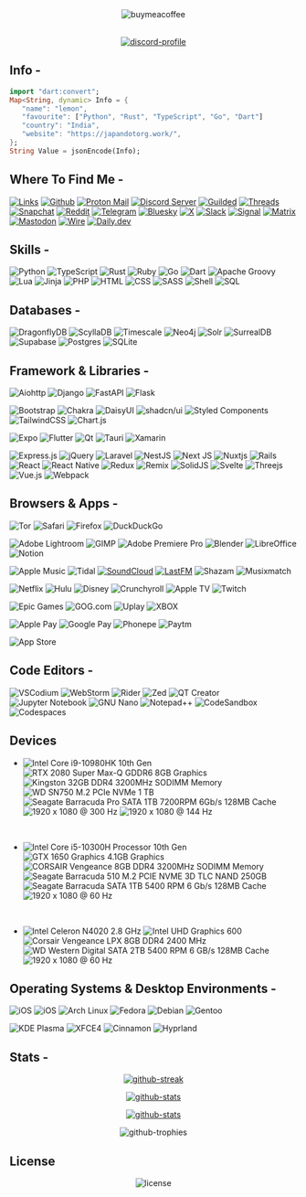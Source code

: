 <div align="center">
   <img src="https://img.shields.io/badge/Buy%20Me%20a%20Coffee-ffdd00?style=for-the-badge&logo=buy-me-a-coffee&logoColor=black" alt="buymeacoffee" />
</div>


<br />


<p align="center">
   <a href="https://discord.com/users/759180080328081450">
      <img src="https://lanyard.cnrad.dev/api/759180080328081450?theme=dark&animated=true" alt="discord-profile" />
   </a>
</p>


## Info -


```dart
import "dart:convert";
Map<String, dynamic> Info = {
   "name": "lemon",
   "favourite": ["Python", "Rust", "TypeScript", "Go", "Dart"]
   "country": "India",
   "website": "https://japandotorg.work/",
};
String Value = jsonEncode(Info);
```


## Where To Find Me -


[![Links](https://img.shields.io/badge/Links-ffffff?logo=linktree&style=for-the-badge&color=43E55E&logoColor=ffffff)](https://japandotorg.work)
[![Github](https://img.shields.io/badge/-Github-181717?style=for-the-badge&logo=Github&logoColor=white)](https://github.com/japandotorg)
[![Proton Mail](https://img.shields.io/badge/ProtonMail-8B89CC?style=for-the-badge&logo=protonmail&logoColor=white)](mailto:japandotorg@pm.me)
[![Discord Server](https://img.shields.io/badge/Discord-7289DA?style=for-the-badge&logo=discord&logoColor=white)](https://discord.com/invite/AyMrA7KMSp)
[![Guilded](https://img.shields.io/badge/Guilded-F5C400?style=for-the-badge&logo=guilded&logoColor=000)](https://guilded.gg/u/japandotorg)
[![Threads](https://img.shields.io/badge/Threads-000000?style=for-the-badge&logo=Threads&logoColor=white)](https://www.threads.net/@japandotorg)
[![Snapchat](https://img.shields.io/badge/Snapchat-%23FFFC00.svg?style=for-the-badge&logo=Snapchat&logoColor=black)](https://snapchat.com/add/japan.org)
[![Reddit](https://img.shields.io/badge/Reddit-FF4500?style=for-the-badge&logo=reddit&logoColor=white)](https://www.reddit.com/u/makeeouthilll/)
[![Telegram](https://img.shields.io/badge/Telegram-2CA5E0?style=for-the-badge&logo=telegram&logoColor=white)](https://t.me/japandotorg)
[![Bluesky](https://img.shields.io/badge/-Bluesky-3686f7?style=for-the-badge&logo=icloud&logoColor=white)](https://bsky.app/profile/japandotorg.work)
[![X](https://img.shields.io/badge/X-%23000000.svg?style=for-the-badge&logo=X&logoColor=white)](https://x.com/japan69420)
[![Slack](https://img.shields.io/badge/Slack-4A154B?style=for-the-badge&logo=slack&logoColor=white)](https://japandotorg.slack.com)
[![Signal](https://img.shields.io/badge/Signal-%23039BE5.svg?&style=for-the-badge&logo=Signal&logoColor=white)](https://signal.me/#eu/0EcpidfnFBQ0GOHyoBDNtfHGdGhE62LWocm0FFOQY4IG7DkNHX9MdKLUIkOVIu1m)
[![Matrix](https://img.shields.io/badge/matrix-000000?style=for-the-badge&logo=Matrix&logoColor=white)](https://matrix.to/#/@japan.org:matrix.org)
[![Mastodon](https://img.shields.io/badge/-MASTODON-%232B90D9?style=for-the-badge&logo=mastodon&logoColor=white)](https://fosstodon.org/@japandotorg)
[![Wire](https://img.shields.io/badge/Wire-B71C1C?style=for-the-badge&logo=wire&logoColor=white)](https://account.wire.com/user-profile/?id=0A813CEC-76B8-41D4-9082-3859B4A48279)
[![Daily.dev](https://img.shields.io/badge/daily.dev-CE3DF3?style=for-the-badge&logo=daily.dev&logoColor=white)](https://app.daily.dev/japandotorg)


## Skills -


![Python](https://img.shields.io/badge/CPython-ffffff?logo=python&style=for-the-badge&color=3776AB&logoColor=ffffff)
![TypeScript](https://img.shields.io/badge/typescript-ffffff?logo=typescript&style=for-the-badge&color=3178C6&logoColor=ffffff)
![Rust](https://img.shields.io/badge/Rust-ffffff?logo=rust&style=for-the-badge&color=000000&logoColor=ffffff)
![Ruby](https://img.shields.io/badge/Ruby-ffffff?logo=ruby&style=for-the-badge&color=CC342D&logoColor=ffffff)
![Go](https://img.shields.io/badge/Go-ffffff?logo=go&style=for-the-badge&color=00ADD8&logoColor=ffffff)
![Dart](https://img.shields.io/badge/Dart-ffffff?logo=dart&style=for-the-badge&color=0175C2&logoColor=ffffff)
![Apache Groovy](https://img.shields.io/badge/Apache%20Groovy-4298B8.svg?style=for-the-badge&logo=Apache+Groovy&logoColor=white)
![Lua](https://img.shields.io/badge/Lua-ffffff?logo=lua&style=for-the-badge&color=2C2D72&logoColor=ffffff)
![Jinja](https://img.shields.io/badge/Jinja-ffffff?logo=jinja&style=for-the-badge&color=B41717&logoColor=ffffff)
![PHP](https://img.shields.io/badge/PHP-ffffff?logo=php&style=for-the-badge&color=777BB4&logoColor=ffffff)
![HTML](https://img.shields.io/badge/HTML-ffffff?logo=html5&style=for-the-badge&color=E34F26&logoColor=ffffff)
![CSS](https://img.shields.io/badge/CSS-ffffff?logo=css3&style=for-the-badge&color=1572B6&logoColor=ffffff)
![SASS](https://img.shields.io/badge/SASS-ffffff?logo=sass&style=for-the-badge&color=CC6699&logoColor=ffffff)
![Shell](https://img.shields.io/badge/Shell-ffffff?logo=gnubash&style=for-the-badge&color=4EAA25&logoColor=ffffff)
![SQL](https://img.shields.io/badge/SQL-ffffff?logo=postgresql&style=for-the-badge&color=4169E1&logoColor=ffffff)


## Databases -


![DragonflyDB](https://img.shields.io/badge/DragonflyDB-000000?logo=databricks&logoColor=fff&style=for-the-badge)
![ScyllaDB](https://img.shields.io/badge/ScyllaDB-6CD5E7.svg?style=for-the-badge&logo=ScyllaDB&logoColor=black)
![Timescale](https://img.shields.io/badge/Timescale-FDB515.svg?style=for-the-badge&logo=Timescale&logoColor=black)
![Neo4j](https://img.shields.io/badge/Neo4j-4581C3.svg?style=for-the-badge&logo=Neo4j&logoColor=white)
![Solr](https://img.shields.io/badge/Apache%20Solr-D9411E.svg?style=for-the-badge&logo=Apache-Solr&logoColor=white)
![SurrealDB](https://img.shields.io/badge/SurrealDB-FF00A0?style=for-the-badge&logo=surrealdb&logoColor=white)
![Supabase](https://img.shields.io/badge/Supabase-3ECF8E?style=for-the-badge&logo=supabase&logoColor=white)
![Postgres](https://img.shields.io/badge/postgres-%23316192.svg?style=for-the-badge&logo=postgresql&logoColor=white)
![SQLite](https://img.shields.io/badge/sqlite-%2307405e.svg?style=for-the-badge&logo=sqlite&logoColor=white)


## Framework & Libraries -


![Aiohttp](https://img.shields.io/badge/aiohttp-%232C5bb4.svg?style=for-the-badge&logo=aiohttp&logoColor=white)
![Django](https://img.shields.io/badge/django-%23092E20.svg?style=for-the-badge&logo=django&logoColor=white)
![FastAPI](https://img.shields.io/badge/FastAPI-005571?style=for-the-badge&logo=fastapi)
![Flask](https://img.shields.io/badge/flask-%23000.svg?style=for-the-badge&logo=flask&logoColor=white)


![Bootstrap](https://img.shields.io/badge/bootstrap-%238511FA.svg?style=for-the-badge&logo=bootstrap&logoColor=white)
![Chakra](https://img.shields.io/badge/chakra-%234ED1C5.svg?style=for-the-badge&logo=chakraui&logoColor=white)
![DaisyUI](https://img.shields.io/badge/daisyui-5A0EF8?style=for-the-badge&logo=daisyui&logoColor=white)
![shadcn/ui](https://img.shields.io/badge/shadcn%2Fui-000?style=for-the-badge&logo=shadcnui&logoColor=fff)
![Styled Components](https://img.shields.io/badge/styled--components-DB7093?style=for-the-badge&logo=styled-components&logoColor=white)
![TailwindCSS](https://img.shields.io/badge/tailwindcss-%2338B2AC.svg?style=for-the-badge&logo=tailwind-css&logoColor=white)
![Chart.js](https://img.shields.io/badge/Chart.js-FF6384?style=for-the-badge&logo=chartdotjs&logoColor=fff)


![Expo](https://img.shields.io/badge/expo-1C1E24?style=for-the-badge&logo=expo&logoColor=#D04A37)
![Flutter](https://img.shields.io/badge/Flutter-%2302569B.svg?style=for-the-badge&logo=Flutter&logoColor=white)
![Qt](https://img.shields.io/badge/Qt-%23217346.svg?style=for-the-badge&logo=Qt&logoColor=white)
![Tauri](https://img.shields.io/badge/tauri-%2324C8DB.svg?style=for-the-badge&logo=tauri&logoColor=%23FFFFFF)
![Xamarin](https://img.shields.io/badge/Xamarin-3199DC?style=for-the-badge&logo=xamarin&logoColor=white)


![Express.js](https://img.shields.io/badge/express.js-%23404d59.svg?style=for-the-badge&logo=express&logoColor=%2361DAFB)
![jQuery](https://img.shields.io/badge/jquery-%230769AD.svg?style=for-the-badge&logo=jquery&logoColor=white)
![Laravel](https://img.shields.io/badge/laravel-%23FF2D20.svg?style=for-the-badge&logo=laravel&logoColor=white)
![NestJS](https://img.shields.io/badge/nestjs-%23E0234E.svg?style=for-the-badge&logo=nestjs&logoColor=white)
![Next JS](https://img.shields.io/badge/Next-black?style=for-the-badge&logo=next.js&logoColor=white)
![Nuxtjs](https://img.shields.io/badge/Nuxt-002E3B?style=for-the-badge&logo=nuxtdotjs&logoColor=#00DC82)
![Rails](https://img.shields.io/badge/rails-%23CC0000.svg?style=for-the-badge&logo=ruby-on-rails&logoColor=white)
![React](https://img.shields.io/badge/react-%2320232a.svg?style=for-the-badge&logo=react&logoColor=%2361DAFB)
![React Native](https://img.shields.io/badge/react_native-%2320232a.svg?style=for-the-badge&logo=react&logoColor=%2361DAFB)
![Redux](https://img.shields.io/badge/redux-%23593d88.svg?style=for-the-badge&logo=redux&logoColor=white)
![Remix](https://img.shields.io/badge/remix-%23000.svg?style=for-the-badge&logo=remix&logoColor=white)
![SolidJS](https://img.shields.io/badge/SolidJS-2c4f7c?style=for-the-badge&logo=solid&logoColor=c8c9cb)
![Svelte](https://img.shields.io/badge/svelte-%23f1413d.svg?style=for-the-badge&logo=svelte&logoColor=white)
![Threejs](https://img.shields.io/badge/threejs-black?style=for-the-badge&logo=three.js&logoColor=white)
![Vue.js](https://img.shields.io/badge/vuejs-%2335495e.svg?style=for-the-badge&logo=vuedotjs&logoColor=%234FC08D)
![Webpack](https://img.shields.io/badge/webpack-%238DD6F9.svg?style=for-the-badge&logo=webpack&logoColor=black)


## Browsers & Apps -


![Tor](https://img.shields.io/badge/Tor-7D4698?style=for-the-badge&logo=Tor-Browser&logoColor=white)
![Safari](https://img.shields.io/badge/Safari-006CFF?style=for-the-badge&logo=safari&logoColor=fff)
![Firefox](https://img.shields.io/badge/Firefox-FF7139?style=for-the-badge&logo=Firefox&logoColor=white)
![DuckDuckGo](https://img.shields.io/badge/duckduckgo-de5833?style=for-the-badge&logo=duckduckgo&logoColor=white)


![Adobe Lightroom](https://img.shields.io/badge/Adobe%20Lightroom-31A8FF?style=for-the-badge&logo=Adobe%20Lightroom&logoColor=white)
![GIMP](https://img.shields.io/badge/gimp-5C5543?style=for-the-badge&logo=gimp&logoColor=white)
![Adobe Premiere Pro](https://img.shields.io/badge/Adobe%20Premiere%20Pro-9999FF?style=for-the-badge&logo=Adobe%20Premiere%20Pro&logoColor=white)
![Blender](https://img.shields.io/badge/blender-%23F5792A.svg?style=for-the-badge&logo=blender&logoColor=white)
![LibreOffice](https://img.shields.io/badge/LibreOffice-%2318A303?style=for-the-badge&logo=LibreOffice&logoColor=white)
![Notion](https://img.shields.io/badge/Notion-000000?style=for-the-badge&logo=notion&logoColor=white)


![Apple Music](https://img.shields.io/badge/Apple%20Music-FA243C?style=for-the-badge&logo=apple%20music&logoColor=white)
![Tidal](https://img.shields.io/badge/Tidal-000000?style=for-the-badge&logo=Tidal&logoColor=white)
[![SoundCloud](https://img.shields.io/badge/SoundCloud-FF3300?style=for-the-badge&logo=soundcloud&logoColor=white)](https://on.soundcloud.com/6r9P8QjjU9uKMDJ97)
[![LastFM](https://img.shields.io/badge/last.fm-D51007?style=for-the-badge&logo=last.fm&logoColor=white)](https://www.last.fm/user/japandotorg)
![Shazam](https://img.shields.io/badge/Shazam-0088FF?style=for-the-badge&logo=Shazam&logoColor=white)
![Musixmatch](https://img.shields.io/badge/Musixmatch-%23FF5353.svg?style=for-the-badge&logo=Musixmatch&logoColor=white)


![Netflix](https://img.shields.io/badge/Netflix-E50914?style=for-the-badge&logo=netflix&logoColor=white)
![Hulu](https://img.shields.io/badge/hulu-1CE783?style=for-the-badge&logo=hulu&logoColor=white)
![Disney](https://img.shields.io/badge/Disney-%23006E99.svg?style=for-the-badge&logo=disney&logoColor=white)
![Crunchyroll](https://img.shields.io/badge/Crunchyroll-F47521?style=for-the-badge&logo=crunchyroll&logoColor=white)
![Apple TV](https://img.shields.io/badge/Apple%20TV-000000?style=for-the-badge&logo=Apple%20TV&logoColor=white)
![Twitch](https://img.shields.io/badge/Twitch-9347FF?style=for-the-badge&logo=twitch&logoColor=white)


![Epic Games](https://img.shields.io/badge/Epic%20Games-%23313131.svg?style=for-the-badge&logo=epicgames&logoColor=white)
![GOG.com](https://img.shields.io/badge/GOG.com-86328A?style=for-the-badge&logo=gogdotcom&logoColor=fff)
![Uplay](https://img.shields.io/badge/Uplay-black?style=for-the-badge&logo=ubisoft)
![XBOX](https://img.shields.io/badge/Xbox-107C10?style=for-the-badge&logo=xbox&logoColor=white)


![Apple Pay](https://img.shields.io/badge/ApplePay-000000.svg?style=for-the-badge&logo=Apple-Pay&logoColor=white)
![Google Pay](https://img.shields.io/badge/GooglePay-%233780F1.svg?style=for-the-badge&logo=Google-Pay&logoColor=white)
![Phonepe](https://img.shields.io/badge/Phonepe-54039A?style=for-the-badge&logo=phonepe&logoColor=white)
![Paytm](https://img.shields.io/badge/Paytm-1C2C94?style=for-the-badge&logo=paytm&logoColor=05BAF3)


![App Store](https://img.shields.io/badge/App_Store-0D96F6?style=for-the-badge&logo=app-store&logoColor=white)


## Code Editors -


![VSCodium](https://img.shields.io/badge/VSCodium-2F80ED?style=for-the-badge&logo=vscodium&logoColor=white)
![WebStorm](https://img.shields.io/badge/WebStorm-000?style=for-the-badge&logo=webstorm&logoColor=white)
![Rider](https://img.shields.io/badge/Rider-000?style=for-the-badge&logo=rider&logoColor=white)
![Zed](https://img.shields.io/badge/zedindustries-084CCF.svg?style=for-the-badge&logo=zedindustries&logoColor=white)
![QT Creator](https://img.shields.io/badge/-Qt%20Creator-41CD52?logo=qt&logoColor=white&style=for-the-badge)
![Jupyter Notebook](https://img.shields.io/badge/Jupyter%20Notebook-F37626?style=for-the-badge&logo=jupyter&logoColor=white)
![GNU Nano](https://img.shields.io/badge/Nano-990099?style=for-the-badge&logo=nano&logoColor=white)
![Notepad++](https://img.shields.io/badge/Notepad++-90E59A.svg?&logo=notepad%2b%2b&logoColor=black&style=for-the-badge)
![CodeSandbox](https://img.shields.io/badge/CodeSandbox-151515?logo=codesandbox&logoColor=fff&style=for-the-badge)
![Codespaces](https://img.shields.io/badge/Codespaces-ffffff?logo=github&style=for-the-badge&color=d0903d&logoColor=white)


## Devices


- ![Intel Core i9-10980HK 10th Gen](https://img.shields.io/badge/Intel%20Core%20i9--10980HK%2010th%20Gen-ffffff?logo=intel&style=for-the-badge&color=0071C5&logoColor=ffffff) ![RTX 2080 Super Max-Q GDDR6 8GB Graphics](https://img.shields.io/badge/RTX%202080%20Super%20Max--Q%20GDDR6%208GB%20Graphics-ffffff?logo=nvidia&style=for-the-badge&color=76B900&logoColor=ffffff) ![Kingston 32GB DDR4 3200MHz SODIMM Memory](https://img.shields.io/badge/Kingston%2032GB%20DDR4%203200MHz%20SODIMM%20Memory-ffffff?logo=kingstontechnology&style=for-the-badge&color=000000&logoColor=ffffff) ![WD SN750 M.2 PCIe NVMe 1 TB](https://img.shields.io/badge/WD%20SN750%20M.2%20PCIe%20NVMe%201%20TB-ffffff?logo=westerndigital&style=for-the-badge&color=000000&logoColor=ffffff) ![Seagate Barracuda Pro SATA 1TB 7200RPM 6Gb/s 128MB Cache](https://img.shields.io/badge/Seagate%20Barracuda%20Pro%20SATA%201TB%207200RPM%206Gb/s%20128MB%20Cache-ffffff?logo=seagate&style=for-the-badge&color=6EBE49&logoColor=ffffff) ![1920 x 1080 @ 300 Hz](https://img.shields.io/badge/1920%20x%201080%20@%20300%20Hz-ffffff?logo=asus&style=for-the-badge&color=000000&logoColor=ffffff) ![1920 x 1080 @ 144 Hz](https://img.shields.io/badge/1920%20x%201080%20@%20144%20Hz-ffffff?logo=lg&style=for-the-badge&color=A50034&logoColor=ffffff)


<br />


- ![Intel Core i5-10300H Processor 10th Gen](https://img.shields.io/badge/Intel%20Core%20i5--10300H%20Processor%2010th%20Gen-ffffff?logo=intel&style=for-the-badge&color=0071C5&logoColor=ffffff) ![GTX 1650 Graphics 4.1GB Graphics](https://img.shields.io/badge/GTX%201650%20Graphics%204.1GB%20Graphics-ffffff?logo=nvidia&style=for-the-badge&color=76B900&logoColor=ffffff) ![CORSAIR Vengeance 8GB DDR4 3200MHz SODIMM Memory](https://img.shields.io/badge/CORSAIR%20Vengeance%208GB%20DDR4%203200MHz%20SODIMM%20Memory-ffffff?logo=corsair&style=for-the-badge&color=000000&logoColor=ffffff) ![Seagate Barracuda 510 M.2 PCIE NVME 3D TLC NAND 250GB](https://img.shields.io/badge/Seagate%20Barracuda%20510%20M.2%20PCIE%20NVME%203D%20TLC%20NAND%20250GB-ffffff?logo=seagate&style=for-the-badge&color=6EBE49&logoColor=ffffff) ![Seagate Barracuda SATA 1TB 5400 RPM 6 Gb/s 128MB Cache](https://img.shields.io/badge/Seagate%20Barracuda%20SATA%201TB%205400%20RPM%206%20Gb/s%20128MB%20Cache-ffffff?logo=seagate&style=for-the-badge&color=6EBE49&logoColor=ffffff) ![1920 x 1080 @ 60 Hz](https://img.shields.io/badge/1920%20x%201080%20@%2060%20Hz-ffffff?logo=msi&style=for-the-badge&color=FF0000&logoColor=ffffff)


<br />


- ![Intel Celeron N4020 2.8 GHz](https://img.shields.io/badge/Intel%20Celeron%20N4020%202.8%20GHz-ffffff?logo=intel&style=for-the-badge&color=0071C5&logoColor=ffffff) ![Intel UHD Graphics 600](https://img.shields.io/badge/Intel%20UHD%20Graphics%20600-ffffff?logo=intel&style=for-the-badge&color=0071C5&logoColor=ffffff) ![Corsair Vengeance LPX 8GB DDR4 2400 MHz](https://img.shields.io/badge/Corsair%20Vengeance%20LPX%208GB%20DDR4%202400%20MHz-ffffff?logo=corsair&style=for-the-badge&color=000000&logoColor=ffffff) ![WD Western Digital SATA 2TB 5400 RPM 6 GB/s 128MB Cache](https://img.shields.io/badge/WD%20Western%20Digital%20SATA%202TB%205400%20RPM%206%20GB/s%20128MB%20Cache-ffffff?logo=westerndigital&style=for-the-badge&color=000000&logoColor=ffffff) ![1920 x 1080 @ 60 Hz](https://img.shields.io/badge/1920%20x%201080%20@%2060%20Hz-ffffff?logo=dell&style=for-the-badge&color=007DB8&logoColor=ffffff)


## Operating Systems & Desktop Environments -


![iOS](https://img.shields.io/badge/iOS-000000?style=for-the-badge&logo=apple&logoColor=white)
![iOS](https://img.shields.io/badge/iPadOS-000000?style=for-the-badge&logo=apple&logoColor=white)
![Arch Linux](https://img.shields.io/badge/Arch_Linux-1793D1?style=for-the-badge&logo=arch-linux&logoColor=white)
![Fedora](https://img.shields.io/badge/Fedora-294172?style=for-the-badge&logo=fedora&logoColor=white)
![Debian](https://img.shields.io/badge/Debian-A81D33?style=for-the-badge&logo=debian&logoColor=white)
![Gentoo](https://img.shields.io/badge/Gentoo-54487A?style=for-the-badge&logo=gentoo&logoColor=white)

![KDE Plasma](https://img.shields.io/badge/KDE--Plasma-ffffff?logo=kde&style=for-the-badge&color=1D99F3&logoColor=ffffff)
![XFCE4](https://img.shields.io/badge/XFCE4-ffffff?logo=xfce&style=for-the-badge&color=2284F2&logoColor=ffffff)
![Cinnamon](https://img.shields.io/badge/Cinnamon-DC682E.svg?style=for-the-badge&logo=Cinnamon&logoColor=white)
![Hyprland](https://img.shields.io/badge/Hyprland-58E1FF.svg?style=for-the-badge&logo=Hyprland&logoColor=black)


## Stats -

<p align="center">
   <a href="https://github.com/japandotorg">
      <img src="https://streak-stats.demolab.com?user=japandotorg&theme=catppuccin-mocha&hide_border=true&date_format=j%2Fn%5B%2FY%5D" alt="github-streak" />
   </a>
</p>

<p align="center">
   <a href="https://github.com/japandotorg">
      <img src="http://github-profile-summary-cards.vercel.app/api/cards/profile-details?username=japandotorg&theme=tokyonight&exclude=powershell" alt="github-stats" />
   </a>
</p>

<p align="center">
   <a href="https://github.com/japandotorg">
      <img src="https://github-readme-stats.vercel.app/api/top-langs/?username=japandotorg&theme=blue-green" alt="github-stats" />
   </a>
</p>

<p align="center">
   <img src="https://github-profile-trophy.vercel.app/?username=ryo-ma&theme=discord" alt="github-trophies" />
</p>


## License


<div align="center">
   <img src="https://spoo.me/japandotorg" alt="license" />
</div>
